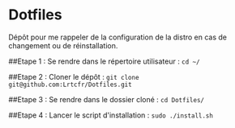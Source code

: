 # Dotfiles
Dépôt pour me rappeler de la configuration de la distro en cas de changement ou de réinstallation.

##Etape 1 :
Se rendre dans le répertoire utilisateur : ```cd ~/```

##Etape 2 :
Cloner le dépôt : ```git clone git@github.com:Lrtcfr/Dotfiles.git```

##Etape 3 :
Se rendre dans le dossier cloné : ```cd Dotfiles/```

##Etape 4 :
Lancer le script d'installation : ```sudo ./install.sh```